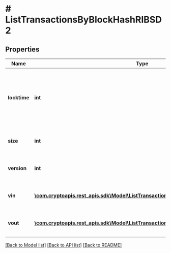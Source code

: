 # # ListTransactionsByBlockHashRIBSD2

## Properties

Name | Type | Description | Notes
------------ | ------------- | ------------- | -------------
**locktime** | **int** | Represents the time at which a particular transaction can be added to the blockchain. |
**size** | **int** | Represents the total size of this transaction. |
**version** | **int** | Represents transaction version number. |
**vin** | [**\com.cryptoapis.rest_apis.sdk\Model\ListTransactionsByBlockHashRIBSD2VinInner[]**](ListTransactionsByBlockHashRIBSD2VinInner.md) | Represents the transaction inputs. |
**vout** | [**\com.cryptoapis.rest_apis.sdk\Model\ListTransactionsByBlockHashRIBSD2VoutInner[]**](ListTransactionsByBlockHashRIBSD2VoutInner.md) | Represents the transaction outputs. |

[[Back to Model list]](../../README.md#models) [[Back to API list]](../../README.md#endpoints) [[Back to README]](../../README.md)
